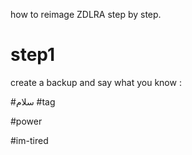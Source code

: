 how to reimage ZDLRA step by step. 


# step1
create a backup and say what you know : 

#سلام
#tag

#power

#im-tired 